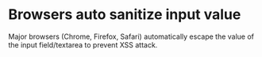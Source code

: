 # Browsers auto sanitize input value

Major browsers (Chrome, Firefox, Safari) automatically escape the value of the input field/textarea to prevent XSS attack.
